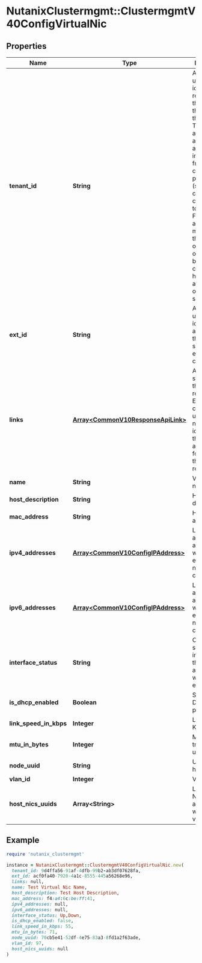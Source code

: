# NutanixClustermgmt::ClustermgmtV40ConfigVirtualNic

## Properties

| Name | Type | Description | Notes |
| ---- | ---- | ----------- | ----- |
| **tenant_id** | **String** | A globally unique identifier that represents the tenant that owns this entity. The system automatically assigns it, and it and is immutable from an API consumer perspective (some use cases may cause this Id to change - For instance, a use case may require the transfer of ownership of the entity, but these cases are handled automatically on the server).  | [optional][readonly] |
| **ext_id** | **String** | A globally unique identifier of an instance that is suitable for external consumption.  | [optional][readonly] |
| **links** | [**Array&lt;CommonV10ResponseApiLink&gt;**](CommonV10ResponseApiLink.md) | A HATEOAS style link for the response.  Each link contains a user-friendly name identifying the link and an address for retrieving the particular resource.  | [optional][readonly] |
| **name** | **String** | Virtual NIC name. | [optional] |
| **host_description** | **String** | Host description. | [optional] |
| **mac_address** | **String** | Host Mac address. | [optional] |
| **ipv4_addresses** | [**Array&lt;CommonV10ConfigIPAddress&gt;**](CommonV10ConfigIPAddress.md) | List of IPv4 addresses associated with the NIC entity for the network connection. | [optional] |
| **ipv6_addresses** | [**Array&lt;CommonV10ConfigIPAddress&gt;**](CommonV10ConfigIPAddress.md) | List of IPv6 addresses associated with the NIC entity for the network connection. | [optional] |
| **interface_status** | **String** | Operational status of the interface to the port associated with the NIC entity. | [optional] |
| **is_dhcp_enabled** | **Boolean** | Status of DHCP protocol. | [optional] |
| **link_speed_in_kbps** | **Integer** | Link speed in Kbps. | [optional] |
| **mtu_in_bytes** | **Integer** | Maximum transmission unit in bytes. | [optional] |
| **node_uuid** | **String** | UUID of the host. | [optional] |
| **vlan_id** | **Integer** | VLAN Id. | [optional] |
| **host_nics_uuids** | **Array&lt;String&gt;** | List of host NIC UUID associated with the host virtual NIC. | [optional] |

## Example

```ruby
require 'nutanix_clustermgmt'

instance = NutanixClustermgmt::ClustermgmtV40ConfigVirtualNic.new(
  tenant_id: 9d4ffa56-91af-4dfb-99b2-ab3df07628fa,
  ext_id: acf0fa40-7920-4a1c-8555-445a56268e96,
  links: null,
  name: Test Virtual Nic Name,
  host_description: Test Host Description,
  mac_address: f4:a4:6c:be:ff:41,
  ipv4_addresses: null,
  ipv6_addresses: null,
  interface_status: Up,Down,
  is_dhcp_enabled: false,
  link_speed_in_kbps: 55,
  mtu_in_bytes: 71,
  node_uuid: 70cb5e41-52df-4e75-83a3-8fd1a2f63ade,
  vlan_id: 97,
  host_nics_uuids: null
)
```

